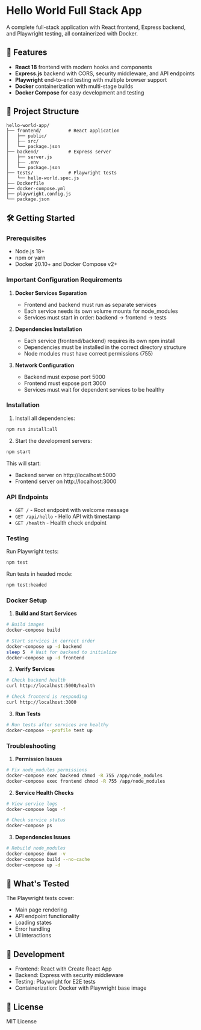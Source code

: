# Hello World Full Stack App

A complete full-stack application with React frontend, Express backend, and Playwright testing, all containerized with Docker.

## 🚀 Features

- **React 18** frontend with modern hooks and components
- **Express.js** backend with CORS, security middleware, and API endpoints
- **Playwright** end-to-end testing with multiple browser support
- **Docker** containerization with multi-stage builds
- **Docker Compose** for easy development and testing

## 📁 Project Structure

```
hello-world-app/
├── frontend/          # React application
│   ├── public/
│   ├── src/
│   └── package.json
├── backend/           # Express server
│   ├── server.js
│   ├── .env
│   └── package.json
├── tests/             # Playwright tests
│   └── hello-world.spec.js
├── Dockerfile
├── docker-compose.yml
├── playwright.config.js
└── package.json
```

## 🛠️ Getting Started

### Prerequisites

- Node.js 18+
- npm or yarn
- Docker 20.10+ and Docker Compose v2+

### Important Configuration Requirements

1. **Docker Services Separation**
   - Frontend and backend must run as separate services
   - Each service needs its own volume mounts for node_modules
   - Services must start in order: backend → frontend → tests

2. **Dependencies Installation**
   - Each service (frontend/backend) requires its own npm install
   - Dependencies must be installed in the correct directory structure
   - Node modules must have correct permissions (755)

3. **Network Configuration**
   - Backend must expose port 5000
   - Frontend must expose port 3000
   - Services must wait for dependent services to be healthy

### Installation

1. Install all dependencies:
```bash
npm run install:all
```

2. Start the development servers:
```bash
npm start
```

This will start:
- Backend server on http://localhost:5000
- Frontend server on http://localhost:3000

### API Endpoints

- `GET /` - Root endpoint with welcome message
- `GET /api/hello` - Hello API with timestamp
- `GET /health` - Health check endpoint

### Testing

Run Playwright tests:
```bash
npm test
```

Run tests in headed mode:
```bash
npm test:headed
```

### Docker Setup

1. **Build and Start Services**
```bash
# Build images
docker-compose build

# Start services in correct order
docker-compose up -d backend
sleep 5  # Wait for backend to initialize
docker-compose up -d frontend
```

2. **Verify Services**
```bash
# Check backend health
curl http://localhost:5000/health

# Check frontend is responding
curl http://localhost:3000
```

3. **Run Tests**
```bash
# Run tests after services are healthy
docker-compose --profile test up
```

### Troubleshooting

1. **Permission Issues**
```bash
# Fix node_modules permissions
docker-compose exec backend chmod -R 755 /app/node_modules
docker-compose exec frontend chmod -R 755 /app/node_modules
```

2. **Service Health Checks**
```bash
# View service logs
docker-compose logs -f

# Check service status
docker-compose ps
```

3. **Dependencies Issues**
```bash
# Rebuild node_modules
docker-compose down -v
docker-compose build --no-cache
docker-compose up -d
```

## 🧪 What's Tested

The Playwright tests cover:
- Main page rendering
- API endpoint functionality
- Loading states
- Error handling
- UI interactions

## 🔧 Development

- Frontend: React with Create React App
- Backend: Express with security middleware
- Testing: Playwright for E2E tests
- Containerization: Docker with Playwright base image

## 📝 License

MIT License
